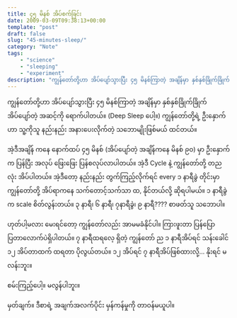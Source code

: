 ```yaml
---
title: ၄၅ မိနစ် အိပ်စက်ခြင်း
date: 2009-03-09T09:38:13+00:00
template: "post"  
draft: false  
slug: "45-minutes-sleep/"  
category: "Note"
tags:
    - "science"
    - "sleeping"
    - "experiment"
description: "ကျွန်တော်တို့ဟာ အိပ်ပျော်သွားပြီး ၄၅ မိနစ်ကြာတဲ့ အချိန်မှာ နှစ်နှစ်ခြိုက်ခြိုက် အိပ်ပျော်တဲ့ အဆင့်ကို ရောက်ပါတယ်။ (Deep Sleep ပေါ့။) ကျွန်တော်တို့ရဲ့ ဦးနှောက်ဟာ သူ့ကိုသူ နည်းနည်း အနားပေးလိုက်တဲ့ သဘောမျိုးဖြစ်မယ် ထင်တယ်။"
---
```

ကျွန်တော်တို့ဟာ အိပ်ပျော်သွားပြီး ၄၅ မိနစ်ကြာတဲ့ အချိန်မှာ နှစ်နှစ်ခြိုက်ခြိုက် အိပ်ပျော်တဲ့ အဆင့်ကို ရောက်ပါတယ်။ (Deep Sleep ပေါ့။) ကျွန်တော်တို့ရဲ့ ဦးနှောက်ဟာ သူ့ကိုသူ နည်းနည်း အနားပေးလိုက်တဲ့ သဘောမျိုးဖြစ်မယ် ထင်တယ်။

အဲ့ဒီအချိန် ကနေ နောက်ထပ် ၄၅ မိနစ် (အိပ်ပျော်တဲ့ အချိန်ကနေ မိနစ် ၉၀) မှာ ဦးနှောက်က ပြန်ပြီး အလုပ် ဖြေးဖြေး ပြန်စလုပ်လာပါတယ်။ အဲ့ဒီ Cycle နဲ့ ကျွန်တော်တို့ တညလုံး အိပ်ပါတယ်။ အဲ့ဒီတော့ နည်းနည်း တွက်ကြည့်လိုက်ရင် every ၁ နာရီခွဲ တိုင်းမှာ ကျွန်တော်တို့ အိပ်ရာကနေ သက်တောင့်သက်သာ ထ, နိုင်တယ်လို့ ဆိုရပါမယ်။ ၁ နာရီခွဲက scale စိတ်လွန်းတယ်။ ၃ နာရီ၊ ၆ နာရီ၊ ၇နာရီခွဲ၊ ၉ နာရီ???? စာဖတ်သူ သဘောပါ။

ဟုတ်ပါ့မလား မေးရင်တော့ ကျွန်တော်လည်း အာမမခံနိုင်ပါ။ ကြားဖူးတာ ပြန်ပြောပြတာလောက်ပဲရှိပါတယ်။ ၇ နာရီထရလေ့ ရှိတဲ့ ကျွန်တော် ည ၁ နာရီအိပ်ရင် သန်းခေါင် ၁၂ အိပ်တာထက် ထရတာ ပိုလွယ်တယ်။ ၁၂ အိပ်ရင် ၇ နာရီအိပ်ဖြစ်ထားလို့&#8230; နိုးရင် မလန်းဘူး။

စမ်းကြည့်ပေါ့။ မလွန်ပါဘူး။

မှတ်ချက်။ ဒီစာရဲ့ အချက်အလက်ပိုင်း မှန်ကန်မှုကို တာဝန်မယူပါ။